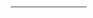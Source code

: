 <!DOCTYPE html>
<html>
<head>
<meta charset="utf-8">
<title>Display a map on a webpage</title>
<meta name="viewport" content="initial-scale=1,maximum-scale=1,user-scalable=no">
<link href="https://api.mapbox.com/mapbox-gl-js/v2.5.0/mapbox-gl.css" rel="stylesheet">
<script src="https://api.mapbox.com/mapbox-gl-js/v2.5.0/mapbox-gl.js"></script>
<style>
body { margin: 0; padding: 0; }
#map { position: absolute; top: 0; bottom: 0; width: 100%; }
</style>
</head>
<body>
	<style>
#menu {
background: #fff;
position: absolute;
z-index: 1;
top: 10px;
right: 10px;
border-radius: 3px;
width: 120px;
border: 1px solid rgba(0, 0, 0, 0.4);
font-family: 'Open Sans', sans-serif;
}
 
#menu a {
font-size: 13px;
color: #404040;
display: block;
margin: 0;
padding: 0;
padding: 10px;
text-decoration: none;
border-bottom: 1px solid rgba(0, 0, 0, 0.25);
text-align: center;
}
 
#menu a:last-child {
border: none;
}
 
#menu a:hover {
background-color: #f8f8f8;
color: #404040;
}
 
#menu a.active {
background-color: #3887be;
color: #ffffff;
}
 
#menu a.active:hover {
background: #3074a4;
}
</style>
 
<nav id="menu"></nav>
<div id="map"></div>
<script>
	mapboxgl.accessToken = 'pk.eyJ1IjoiZm91bmRyeXNwYXRpYWwiLCJhIjoiNzk1YTU3OTZmMjZiMzQ3YzM5YzIwODNiNjhkM2MzMDQifQ.sfy6Aux5O-BBqbSVNaec1A';
    	const map = new mapboxgl.Map({
        container: 'map', // container ID
        style: 'mapbox://styles/foundryspatial/ckuenzzg50t8818mssrdk8jol', // style URL
        center: [-116, 49.5], // starting position [lng, lat]
        zoom: 8.01 // starting zoom
    });
//	map.on('load', () => {
// Add a data source containing GeoJSON data.
//map.addSource('risk-levels', {
//'type': 'geojson',
//'data': 'https://foundryspatial.github.io/kwt-risklevels/risk_levels.geojson'
//});
 
// Add a new layer to visualize the lines.
//map.addLayer({
//'id': 'rl-01',
//'type': 'line',
//'source': 'risk-levels', // reference the data source
//'layout': {
//	'line-join': 'round',
//	'line-cap': 'round'
//	},
//'paint': {
//'line-color': '#FF0000'
//}
//});
//});
//});
	// After the last frame rendered before the map enters an "idle" state.
map.on('idle', () => {
// If these two layers were not added to the map, abort
if (!map.getLayer('rm-01') || !map.getLayer('rm-02')) {
return;
}
 
// Enumerate ids of the layers.
const toggleableLayerIds = ['rm-01', 'rm-02', 'rm-03', 'rm-04', 'rm-05', 'rm-06', 'rm-07', 'rm-08', 'rm-09', 'rm-10', 'rm-11', 'rm-12'];
 
// Set up the corresponding toggle button for each layer.
for (const id of toggleableLayerIds) {
// Skip layers that already have a button set up.
if (document.getElementById(id)) {
continue;
}
 
// Create a link.
const link = document.createElement('a');
link.id = id;
link.href = '#';
link.textContent = id;
link.className = 'active';
 
// Show or hide layer when the toggle is clicked.
link.onclick = function (e) {
const clickedLayer = this.textContent;
e.preventDefault();
e.stopPropagation();
 
const visibility = map.getLayoutProperty(
clickedLayer,
'visibility'
);
 
// Toggle layer visibility by changing the layout object's visibility property.
if (visibility === 'visible') {
map.setLayoutProperty(clickedLayer, 'visibility', 'none');
this.className = '';
} else {
this.className = 'active';
map.setLayoutProperty(
clickedLayer,
'visibility',
'visible'
);
}
};
 
const layers = document.getElementById('menu');
layers.appendChild(link);
}
});
</script>

</body>
</html>
